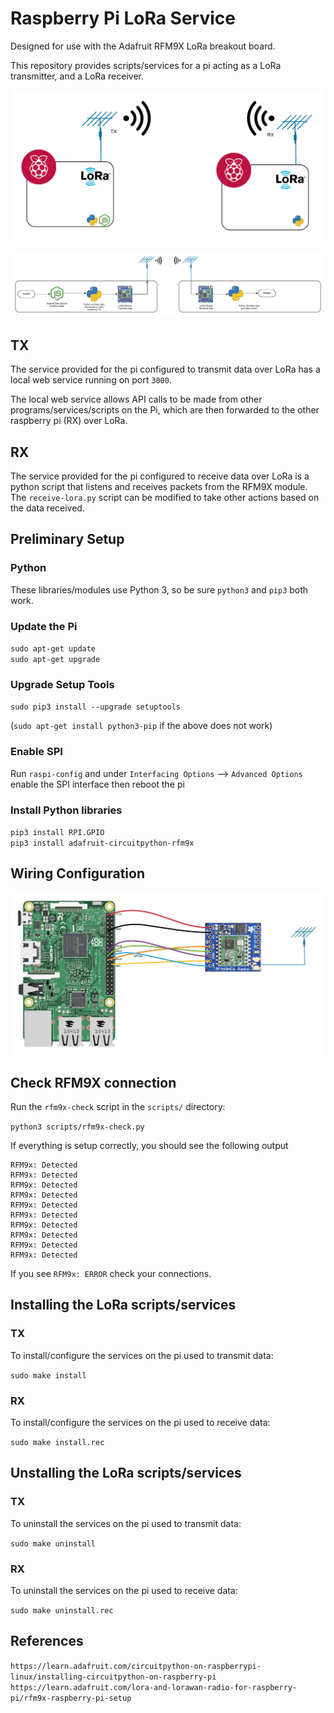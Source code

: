 # Raspberry Pi LoRa Service

Designed for use with the Adafruit RFM9X LoRa breakout board.

This repository provides scripts/services for a pi acting as a LoRa transmitter, and a LoRa receiver. 

![img/pis.png](img/pis.png)

![img/event.png](img/event.png)


## TX

The service provided for the pi configured to transmit data over LoRa has a local web service running on port `3000`. 

The local web service allows API calls to be made from other programs/services/scripts on the Pi, which are then forwarded to the other raspberry pi (RX) over LoRa.

## RX 

The service provided for the pi configured to receive data over LoRa is a python script that listens and receives packets from the RFM9X module. The `receive-lora.py` script can be modified to take other actions based on the data received.

## Preliminary Setup

### Python

These libraries/modules use Python 3, so be sure `python3` and `pip3` both work.

### Update the Pi

  `sudo apt-get update`  
  `sudo apt-get upgrade`  

### Upgrade Setup Tools  

  `sudo pip3 install --upgrade setuptools`

  (`sudo apt-get install python3-pip` if the above does not work)

### Enable SPI  

  Run `raspi-config` and under `Interfacing Options` --> `Advanced Options` enable the SPI interface then reboot the pi

### Install Python libraries

  `pip3 install RPI.GPIO`  
  `pip3 install adafruit-circuitpython-rfm9x`


## Wiring Configuration  

![img/circuit.png](img/circuit.png)

## Check RFM9X connection

  Run the `rfm9x-check` script in the `scripts/` directory:

  `python3 scripts/rfm9x-check.py`

  If everything is setup correctly, you should see the following output  

  ```
  RFM9x: Detected
  RFM9x: Detected
  RFM9x: Detected
  RFM9x: Detected
  RFM9x: Detected
  RFM9x: Detected
  RFM9x: Detected
  RFM9x: Detected
  RFM9x: Detected
  RFM9x: Detected
  ```

  If you see `RFM9x: ERROR` check your connections.  

## Installing the LoRa scripts/services  

### TX  

To install/configure the services on the pi used to transmit data:  

`sudo make install`  

### RX 

To install/configure the services on the pi used to receive data:  

`sudo make install.rec`

## Unstalling the LoRa scripts/services  

### TX  

To uninstall the services on the pi used to transmit data:  

`sudo make uninstall`  

### RX 

To uninstall the services on the pi used to receive data:  

`sudo make uninstall.rec`


## References  

`https://learn.adafruit.com/circuitpython-on-raspberrypi-linux/installing-circuitpython-on-raspberry-pi`
`https://learn.adafruit.com/lora-and-lorawan-radio-for-raspberry-pi/rfm9x-raspberry-pi-setup`